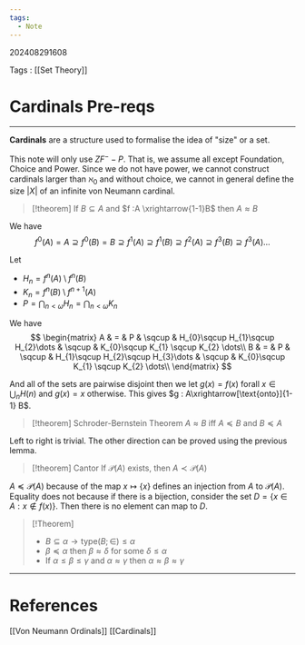 ```yaml
---
tags:
  - Note
---
```

202408291608

Tags : [[Set Theory]]
# Cardinals Pre-reqs
---
**Cardinals** are a structure used to formalise the idea of "size" or a set.

This note will only use $ZF^- -P$. That is, we assume all except Foundation, Choice and Power. Since we do not have power, we cannot construct cardinals larger than $\aleph_0$ and without choice, we cannot in general define the size $|X|$ of an infinite von Neumann cardinal.

>[!theorem]
>If $B\subseteq A$ and $f :A \xrightarrow{1-1}B$ then $A\approx B$ 

We have 
$$
f^0(A)=A \supseteq f^0(B) = B \supseteq 
f^1(A)\supseteq f^1(B) \supseteq 
f^2(A)\supseteq f^3(B) \supseteq 
f^3(A) \dots
$$

Let
- $H_n= {f^n(A)} \setminus f^n(B)$ 
- $K_n = f^n(B)\setminus f^{n+1}(A)$
- $P = \bigcap_{n < \omega} H_n = \bigcap_{n < \omega} K_n$

We have 
$$
\begin{matrix}
A & = & P & \sqcup & H_{0}\sqcup H_{1}\sqcup H_{2}\dots & \sqcup & K_{0}\sqcup K_{1} \sqcup K_{2} \dots\\
B & = & P & \sqcup & H_{1}\sqcup H_{2}\sqcup H_{3}\dots & \sqcup & K_{0}\sqcup K_{1} \sqcup K_{2} \dots\\
\end{matrix}
$$

And all of the sets are pairwise disjoint then we let $g(x) = f(x)$ forall $x \in \bigcup_{n} H(n)$ and $g(x) = x$ otherwise. This gives $g : A\xrightarrow[\text{onto}]{1-1} B$.

>[!theorem] Schroder-Bernstein Theorem 
>$A\approx B$ iff $A \preceq B$ and $B\preceq A$

Left to right is trivial. The other direction can be proved using the previous lemma.

>[!theorem] Cantor
>If $\mathcal{P}(A)$ exists, then $A \prec \mathcal P(A)$

$A\preceq \mathcal P (A)$ because of the map $x \mapsto \{ x \}$ defines an injection from $A$ to $\mathcal P(A)$. Equality does not because if there is a bijection, consider the set $D = \{ x \in A : x \not\in f(x)  \}$. Then there is no element can map to $D$.

>[!Theorem]
>- $B \subseteq \alpha \to \text{type}(B; \in) \leq \alpha$
>- $\beta\preceq \alpha$ then $\beta \approx \delta$  for some $\delta \le \alpha$
>- If $\alpha \leq \beta \leq \gamma$ and $\alpha \approx \gamma$ then $\alpha \approx \beta \approx \gamma$



---
# References
[[Von Neumann Ordinals]]
[[Cardinals]]